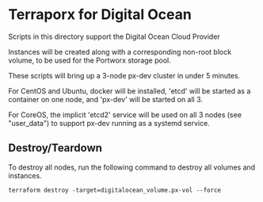# Terraporx for Digital Ocean

Scripts in this directory support the Digital Ocean Cloud Provider

Instances will be created along with a corresponding non-root block volume,
to be used for the Portworx storage pool.

These scripts will bring up a 3-node px-dev cluster in under 5 minutes.

For CentOS and Ubuntu, docker will be installed, 'etcd' will be started as a container on one node, and 'px-dev' will be started on all 3.

For CoreOS, the implicit 'etcd2' service will be used on all 3 nodes (see "user_data") to support px-dev running as a systemd service.

## Destroy/Teardown

To destroy all nodes, run the following command to destroy
all volumes and instances.

```
terraform destroy -target=digitalocean_volume.px-vol --force
```
